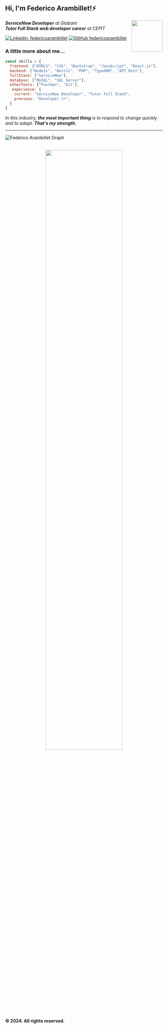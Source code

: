 <h2>Hi, I'm Federico Arambillet!⚡</h2>
<img align='right' src="https://res.cloudinary.com/dpqkhmplb/image/upload/v1707095956/profile/aw71jbgerr2o7x7pyfkg.png" width="100px">
<p><em><b>ServiceNow Developer</b> at Globant</br><b>Tutor Full Stack web developer career</b> at CEPIT</em></p>

[![Linkedin: federicoarambillet](https://img.shields.io/badge/-federicoarambillet-blue?style=flat-square&logo=Linkedin&logoColor=white&link=https://www.linkedin.com/in/federico-arambillet/)](https://www.linkedin.com/in/federico-arambillet/)
[![GitHub federicoarambillet](https://img.shields.io/github/followers/federicoarambillet?label=follow&style=social)](https://github.com/federicoarambillet)


### A little more about me...  

```javascript
const skills = {
  frontend: ["HTML5", "CSS", "Bootstrap", "JavaScript", "React.js"],
  backend: ["NodeJs", "NestJs", "PHP", "TypeORM", "API Rest"],
  fullStack: ["ServiceNow"],
  database: ["MySQL", "SQL Server"],
  otherTools: ["Postman", "Git"],
   experience: {
    current: "ServiceNow Developer", "Tutor Full Stack",
    previous: "Developer Jr",
  }
}
```

<em>In this industry, <b>the most important thing</b> is to respond to change quickly and to adapt. <b>That's my strength.</b></em>

---

![Federico Arambillet Graph](https://github-readme-activity-graph.vercel.app/graph?username=federicoarambillet&custom_title=Federico%20Arambillet%20GitHub%20Activity%20Graph&bg_color=ffffff&color=C4C4C4&line=C4C4C4&point=1a1a1a&area_color=C4C4C4&title_color=1a1a1a&area=true)
<br><br>

<div align="center">
<img align='' src="https://res.cloudinary.com/dpqkhmplb/image/upload/v1707137421/profile/siqqmfseh4ijo8avqit6.png" width="70%"></br></br>
</div>

#### © 2024. All rights reserved.
